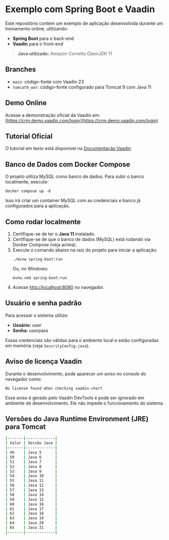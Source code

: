 # Exemplo com Spring Boot e Vaadin

Este repositório contém um exemplo de aplicação desenvolvida durante um treinamento online, utilizando:
- **Spring Boot** para o back-end
- **Vaadin** para o front-end

> **Java utilizado:** Amazon Corretto OpenJDK 11

## Branches

- `main`: código-fonte com Vaadin 23
- `tomcat9_war`: código-fonte configurado para Tomcat 9 com Java 11

## Demo Online
Acesse a demonstração oficial da Vaadin em: [https://crm.demo.vaadin.com/login](https://crm.demo.vaadin.com/login)

## Tutorial Oficial
O tutorial em texto está disponível na [Documentação Vaadin](https://vaadin.com/docs/latest/flow/tutorials/in-depth-course).


## Banco de Dados com Docker Compose
O projeto utiliza MySQL como banco de dados. Para subir o banco localmente, execute:

```
docker compose up -d
```

Isso irá criar um container MySQL com as credenciais e banco já configurados para a aplicação.

## Como rodar localmente
1. Certifique-se de ter o **Java 11** instalado.
2. Certifique-se de que o banco de dados (MySQL) está rodando via Docker Compose (veja acima).
3. Execute o comando abaixo na raiz do projeto para iniciar a aplicação:
   ```
   ./mvnw spring-boot:run
   ```
   Ou, no Windows:
   ```
   mvnw.cmd spring-boot:run
   ```
4. Acesse [http://localhost:8080](http://localhost:8080) no navegador.

## Usuário e senha padrão

Para acessar o sistema utilize:

- **Usuário:** user
- **Senha:** userpass

Essas credenciais são válidas para o ambiente local e estão configuradas em memória (veja `SecurityConfig.java`).

## Aviso de licença Vaadin

Durante o desenvolvimento, pode aparecer um aviso no console do navegador como:

```
No license found when checking vaadin-chart
```
Esse aviso é gerado pelo Vaadin DevTools e pode ser ignorado em ambiente de desenvolvimento. Ele não impede o funcionamento do sistema.

## Versões do Java Runtime Environment (JRE) para Tomcat

```bash
|-------|-------------|
| Valor | Versão Java |
|-------|-------------|
| 49    | Java 5      |
| 50    | Java 6      |
| 51    | Java 7      |
| 52    | Java 8      |
| 53    | Java 9      |
| 54    | Java 10     |
| 55    | Java 11     |
| 56    | Java 12     |
| 57    | Java 13     |
| 58    | Java 14     |
| 59    | Java 15     |
| 60    | Java 16     |
| 61    | Java 17     |
| 62    | Java 18     |
| 63    | Java 19     |
| 64    | Java 20     |
| 65    | Java 21     |
|-------|-------------|
```